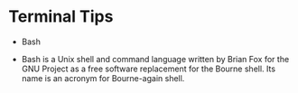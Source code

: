 # Terminal Tips

* Bash

- Bash is a Unix shell and command language written by Brian Fox for the GNU Project as a free software replacement for the Bourne shell. Its name is an acronym for Bourne-again shell.

